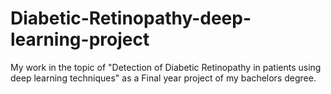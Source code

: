 # Diabetic-Retinopathy-deep-learning-project
My work in the topic of "Detection of Diabetic Retinopathy in patients using deep learning techniques" as a Final year project of my bachelors degree.
